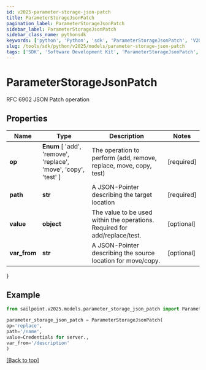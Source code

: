 ```yaml
---
id: v2025-parameter-storage-json-patch
title: ParameterStorageJsonPatch
pagination_label: ParameterStorageJsonPatch
sidebar_label: ParameterStorageJsonPatch
sidebar_class_name: pythonsdk
keywords: ['python', 'Python', 'sdk', 'ParameterStorageJsonPatch', 'V2025ParameterStorageJsonPatch'] 
slug: /tools/sdk/python/v2025/models/parameter-storage-json-patch
tags: ['SDK', 'Software Development Kit', 'ParameterStorageJsonPatch', 'V2025ParameterStorageJsonPatch']
---
```


# ParameterStorageJsonPatch

RFC 6902 JSON Patch operation

## Properties

Name | Type | Description | Notes
------------ | ------------- | ------------- | -------------
**op** |  **Enum** [  'add',    'remove',    'replace',    'move',    'copy',    'test' ] | The operation to perform (add, remove, replace, move, copy, test) | [required]
**path** | **str** | A JSON-Pointer describing the target location | [required]
**value** | **object** | The value to be used within the operations. Required for add/replace/test. | [optional] 
**var_from** | **str** | A JSON-Pointer describing the source location for move/copy. | [optional] 
}

## Example

```python
from sailpoint.v2025.models.parameter_storage_json_patch import ParameterStorageJsonPatch

parameter_storage_json_patch = ParameterStorageJsonPatch(
op='replace',
path='/name',
value=Credentials for server.,
var_from='/description'
)

```
[[Back to top]](#) 

